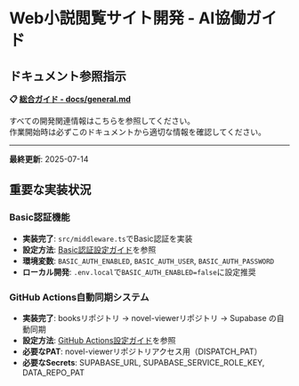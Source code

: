 # Web小説閲覧サイト開発 - AI協働ガイド

## ドキュメント参照指示

**📋 [総合ガイド - docs/general.md](./docs/general.md)**

すべての開発関連情報はこちらを参照してください。  
作業開始時は必ずこのドキュメントから適切な情報を確認してください。

---

**最終更新**: 2025-07-14

## 重要な実装状況

### Basic認証機能
- **実装完了**: `src/middleware.ts`でBasic認証を実装
- **設定方法**: [Basic認証設定ガイド](./docs/basic-auth.md)を参照
- **環境変数**: `BASIC_AUTH_ENABLED`, `BASIC_AUTH_USER`, `BASIC_AUTH_PASSWORD`
- **ローカル開発**: `.env.local`で`BASIC_AUTH_ENABLED=false`に設定推奨

### GitHub Actions自動同期システム
- **実装完了**: booksリポジトリ → novel-viewerリポジトリ → Supabase の自動同期
- **設定方法**: [GitHub Actions設定ガイド](./docs/github-actions-setup.md)を参照
- **必要なPAT**: novel-viewerリポジトリアクセス用（DISPATCH_PAT）
- **必要なSecrets**: SUPABASE_URL, SUPABASE_SERVICE_ROLE_KEY, DATA_REPO_PAT